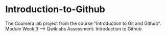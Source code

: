 # Introduction-to-Github
The Coursera lab project from the course "Introduction to Git and Github". Module Week 3 --> Qwiklabs Assessment: Introduction to Github
